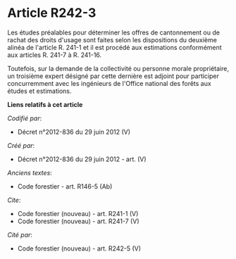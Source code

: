 # Article R242-3

Les études préalables pour déterminer les offres de cantonnement ou de rachat des droits d'usage sont faites selon les
dispositions du deuxième alinéa de l'article R. 241-1 et il est procédé aux estimations conformément aux articles R. 241-7 à
R. 241-16.

Toutefois, sur la demande de la collectivité ou personne morale propriétaire, un troisième expert désigné par cette dernière
est adjoint pour participer concurremment avec les ingénieurs de l'Office national des forêts aux études et estimations.

**Liens relatifs à cet article**

_Codifié par_:

  - Décret n°2012-836 du 29 juin 2012 (V)

_Créé par_:

  - Décret n°2012-836 du 29 juin 2012 - art. (V)

_Anciens textes_:

  - Code forestier - art. R146-5 (Ab)

_Cite_:

  - Code forestier (nouveau) - art. R241-1 (V)
  - Code forestier (nouveau) - art. R241-7 (V)

_Cité par_:

  - Code forestier (nouveau) - art. R242-5 (V)
